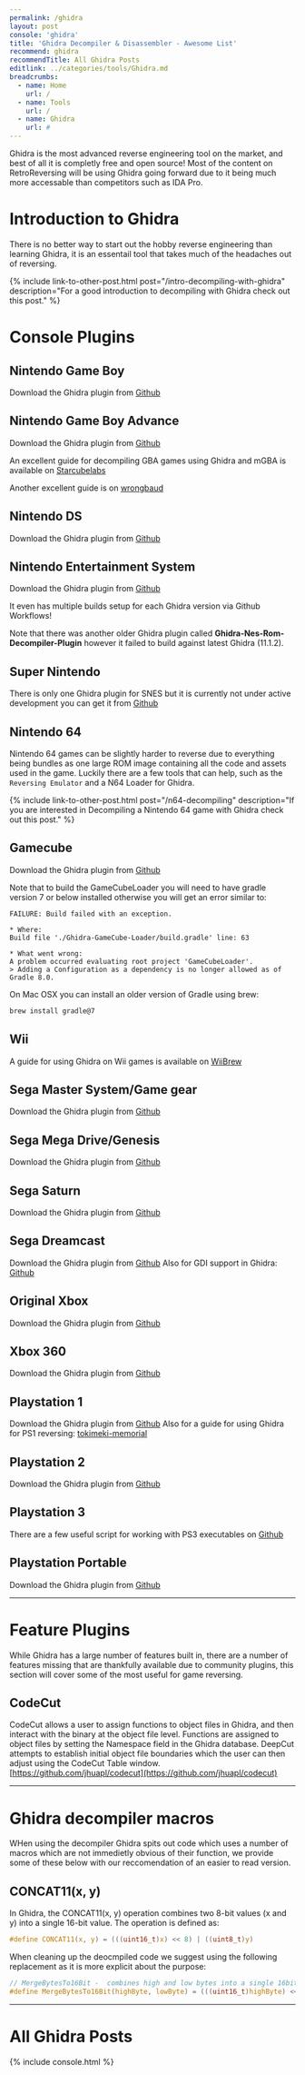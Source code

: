 ```yaml
---
permalink: /ghidra
layout: post
console: 'ghidra'
title: 'Ghidra Decompiler & Disassembler - Awesome List'
recommend: ghidra
recommendTitle: All Ghidra Posts
editlink: ../categories/tools/Ghidra.md
breadcrumbs:
  - name: Home
    url: /
  - name: Tools
    url: /
  - name: Ghidra
    url: #
---
```

Ghidra is the most advanced reverse engineering tool on the market, and best of all it is completly free and open source! Most of the content on RetroReversing will be using Ghidra going forward due to it being much more accessable than competitors such as IDA Pro.

# Introduction to Ghidra
There is no better way to start out the hobby reverse engineering than learning Ghidra, it is an essentail tool that takes much of the headaches out of reversing.

{% include link-to-other-post.html post="/intro-decompiling-with-ghidra" description="For a good introduction to decompiling with Ghidra check out this post." %}

# Console Plugins

## Nintendo Game Boy
Download the Ghidra plugin from [Github](https://github.com/Gekkio/GhidraBoy)

## Nintendo Game Boy Advance
Download the Ghidra plugin from [Github](https://github.com/pudii/gba-ghidra-loader)

An excellent guide for decompiling GBA games using Ghidra and mGBA is available on [Starcubelabs](https://www.starcubelabs.com/reverse-engineering-gba/)

Another excellent guide is on [wrongbaud](https://wrongbaud.github.io/posts/ghidra-debugger/)

## Nintendo DS
Download the Ghidra plugin from [Github](https://github.com/pedro-javierf/NTRGhidra)

## Nintendo Entertainment System
Download the Ghidra plugin from [Github]([https://github.com/ilyakharlamov/Ghidra-Nes-Rom-Decompiler-Plugin/releases/tag/2021-09-23.3](https://github.com/kylewlacy/GhidraNes/releases))

It even has multiple builds setup for each Ghidra version via Github Workflows!

Note that there was another older Ghidra plugin called **Ghidra-Nes-Rom-Decompiler-Plugin** however it failed to build against latest Ghidra (11.1.2).

## Super Nintendo
There is only one Ghidra plugin for SNES but it is currently not under active development you can get it from [Github](https://github.com/achan1989/ghidra-snes-loader)

## Nintendo 64
Nintendo 64 games can be slightly harder to reverse due to everything being bundles as one large ROM image containing all the code and assets used in the game. Luckily there are a few tools that can help, such as the `Reversing Emulator` and a N64 Loader for Ghidra.

{% include link-to-other-post.html post="/n64-decompiling" description="If you are interested in Decompiling a Nintendo 64 game with Ghidra check out this post." %}

## Gamecube
Download the Ghidra plugin from [Github](https://github.com/Cuyler36/Ghidra-GameCube-Loader/releases)

Note that to build the GameCubeLoader you will need to have gradle version 7 or below installed otherwise you will get an error similar to:
```
FAILURE: Build failed with an exception.

* Where:
Build file './Ghidra-GameCube-Loader/build.gradle' line: 63

* What went wrong:
A problem occurred evaluating root project 'GameCubeLoader'.
> Adding a Configuration as a dependency is no longer allowed as of Gradle 8.0.
```

On Mac OSX you can install an older version of Gradle using brew:
```bash
brew install gradle@7
```

## Wii
A guide for using Ghidra on Wii games is available on [WiiBrew](https://wiibrew.org/wiki/Using_Ghidra_with_the_Wii)

## Sega Master System/Game gear
Download the Ghidra plugin from [Github](https://github.com/VGKintsugi/Ghidra-SegaMasterSystem-Loader)

## Sega Mega Drive/Genesis
Download the Ghidra plugin from [Github](https://github.com/lab313ru/ghidra_sega_ldr)

## Sega Saturn
Download the Ghidra plugin from [Github](https://github.com/VGKintsugi/Ghidra-SegaSaturn-Loader)

## Sega Dreamcast
Download the Ghidra plugin from [Github](https://github.com/lab313ru/ghidra_sdc_ldr)
Also for GDI support in Ghidra: [Github](https://github.com/hazzaaclark/gdiGhidra)

## Original Xbox
Download the Ghidra plugin from [Github](https://github.com/XboxDev/ghidra-xbe)

## Xbox 360
Download the Ghidra plugin from [Github](https://github.com/zeroKilo/XEXLoaderWV)

## Playstation 1
Download the Ghidra plugin from [Github](https://github.com/lab313ru/ghidra_psx_ldr)
Also for a guide for using Ghidra for PS1 reversing: [tokimeki-memorial](https://tetracorp.github.io/tokimeki-memorial/methods/decompiling-psx-games.html)

## Playstation 2
Download the Ghidra plugin from [Github](https://github.com/chaoticgd/ghidra-emotionengine-reloaded)

## Playstation 3
There are a few useful script for working with PS3 executables on [Github](https://github.com/clienthax/Ps3GhidraScripts)

## Playstation Portable
Download the Ghidra plugin from [Github](https://github.com/kotcrab/ghidra-allegrex)

---
# Feature Plugins
While Ghidra has a large number of features built in, there are a number of features missing that are thankfully available due to community plugins, this section will cover some of the most useful for game reversing.

## CodeCut
CodeCut allows a user to assign functions to object files in Ghidra, and then interact with the binary at the object file level. Functions are assigned to object files by setting the Namespace field in the Ghidra database. DeepCut attempts to establish initial object file boundaries which the user can then adjust using the CodeCut Table window.
[https://github.com/jhuapl/codecut](https://github.com/jhuapl/codecut)

---
# Ghidra decompiler macros
WHen using the decompiler Ghidra spits out code which uses a number of macros which are not immedietly obvious of their function, we provide some of these below with our reccomendation of an easier to read version.

## CONCAT11(x, y)
In Ghidra, the CONCAT11(x, y) operation combines two 8-bit values (x and y) into a single 16-bit value. The operation is defined as:
```c
#define CONCAT11(x, y) = (((uint16_t)x) << 8) | ((uint8_t)y)
```

When cleaning up the deocmpiled code we suggest using the following replacement as it is more explicit about the purpose:
```c
// MergeBytesTo16Bit -  combines high and low bytes into a single 16bit value
#define MergeBytesTo16Bit(highByte, lowByte) = (((uint16_t)highByte) << 8) | ((uint8_t)lowByte)
```

---
# All Ghidra Posts
<div>

{% include console.html %}
</div>
